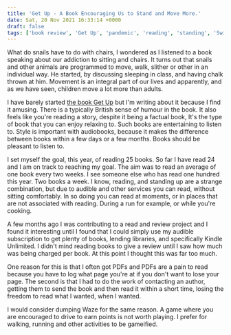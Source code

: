 ```yaml
---
title: 'Get Up - A Book Encouraging Us to Stand and Move More.'
date: Sat, 20 Nov 2021 16:33:14 +0000
draft: false
tags: ['book review', 'Get Up', 'pandemic', 'reading', 'standing', 'Swiss walks']
---
```


What do snails have to do with chairs, I wondered as I listened to a book speaking about our addiction to sitting and chairs. It turns out that snails and other animals are programmed to move, walk, slither or other in an individual way. He started, by discussing sleeping in class, and having chalk thrown at him. Movement is an integral part of our lives and apparently, and as we have seen, children move a lot more than adults.

I have barely started [the book Get Up](https://www.audible.com/pd/Get-Up-Audiobook/B00LZZQBIY?qid=1637424304&sr=1-1&ref=a_search_c3_lProduct_1_1&pf_rd_p=83218cca-c308-412f-bfcf-90198b687a2f&pf_rd_r=SCDXAM276HN02MQF83XG) but I'm writing about it because I find it amusing. There is a typically British sense of humour in the book. It also feels like you're reading a story, despite it being a factual book, It's the type of book that you can enjoy relaxing to. Such books are entertaining to listen to. Style is important with audiobooks, because it makes the difference between books within a few days or a few months. Books should be pleasant to listen to.

I set myself the goal, this year, of reading 25 books. So far I have read 24 and I am on track to reaching my goal. The aim was to read an average of one book every two weeks. I see someone else who has read one hundred this year. Two books a week. I know, reading, and standing up are a strange combination, but due to audible and other services you can read, without sitting comfortably. In so doing you can read at moments, or in places that are not associated with reading. During a run for example, or while you're cooking.

A few months ago I was contributing to a read and review project and I found it interesting until I found that I could simply use my audible subscription to get plenty of books, lending libraries, and specifically Kindle Unlimited. I didn't mind reading books to give a review until I saw how much was being charged per book. At this point I thought this was far too much.

One reason for this is that I often got PDFs and PDFs are a pain to read because you have to log what page you're at if you don't want to lose your page. The second is that I had to do the work of contacting an author, getting them to send the book and then read it within a short time, losing the freedom to read what I wanted, when I wanted.

I would consider dumping Waze for the same reason. A game where you are encouraged to drive to earn points is not worth playing. I prefer for walking, running and other activities to be gameified.